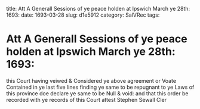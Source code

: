 title: Att A Generall Sessions of ye peace holden at Ipswich March ye 28th: 1693:
date: 1693-03-28
slug: d1e5912
category: SalVRec
tags: 


<div markdown class="doc" id="d1e5912">


# Att A Generall Sessions of ye peace holden at Ipswich March ye 28th: 1693:

this Court having veiwed & Considered ye above agreement or Voate Contained in ye last five lines finding ye same to be repugnant to ye Laws of this province doe declare ye same to be Null & void: and that this order be recorded with ye records of this Court attest Stephen Sewall Cler 
</div>